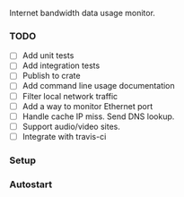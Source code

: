 Internet bandwidth data usage monitor.


### TODO

- [ ] Add unit tests
- [ ] Add integration tests
- [ ] Publish to crate
- [ ] Add command line usage documentation
- [ ] Filter local network traffic
- [ ] Add a way to monitor Ethernet port
- [ ] Handle cache IP miss. Send DNS lookup.
- [ ] Support audio/video sites.
- [ ] Integrate with travis-ci

### Setup

### Autostart
